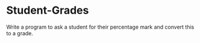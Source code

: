# Student-Grades
Write a program to ask a student for their percentage mark and convert this to a grade.
